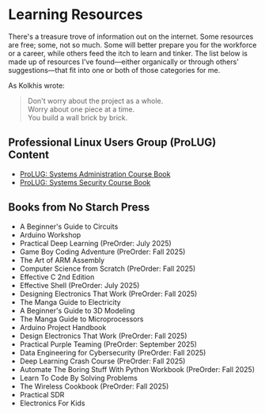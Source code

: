 # Learning Resources

There's a treasure trove of information out on the internet. Some 
resources are free; some, not so much. Some will better prepare you 
for the workforce or a career, while others feed the itch to learn and 
tinker. The list below is made up of resources I've found—either 
organically or through others' suggestions—that fit into one or both 
of those categories for me.


As Kolkhis wrote:
> Don't worry about the project as a whole.  
> Worry about one piece at a time.  
> You build a wall brick by brick.


## Professional Linux Users Group (ProLUG) Content

* [ProLUG: Systems Administration Course Book](https://professionallinuxusersgroup.github.io/lac/)
* [ProLUG: Systems Security Course Book](https://professionallinuxusersgroup.github.io/psc/)




## Books from No Starch Press

* A Beginner's Guide to Circuits
* Arduino Workshop
* Practical Deep Learning (PreOrder: July 2025)
* Game Boy Coding Adventure (PreOrder: Fall 2025)
* The Art of ARM Assembly
* Computer Science from Scratch (PreOrder: Fall 2025)
* Effective C 2nd Edition
* Effective Shell (PreOrder: July 2025)
* Designing Electronics That Work (PreOrder: Fall 2025)
* The Manga Guide to Electricity
* A Beginner's Guide to 3D Modeling
* The Manga Guide to Microprocessors
* Arduino Project Handbook
* Design Electronics That Work (PreOrder: Fall 2025)
* Practical Purple Teaming (PreOrder: September 2025)
* Data Engineering for Cybersecurity (PreOrder: Fall 2025)
* Deep Learning Crash Course (PreOrder: Fall 2025)
* Automate The Boring Stuff With Python Workbook (PreOrder: Fall 2025)
* Learn To Code By Solving Problems
* The Wireless Cookbook (PreOrder: Fall 2025)
* Practical SDR
* Electronics For Kids
